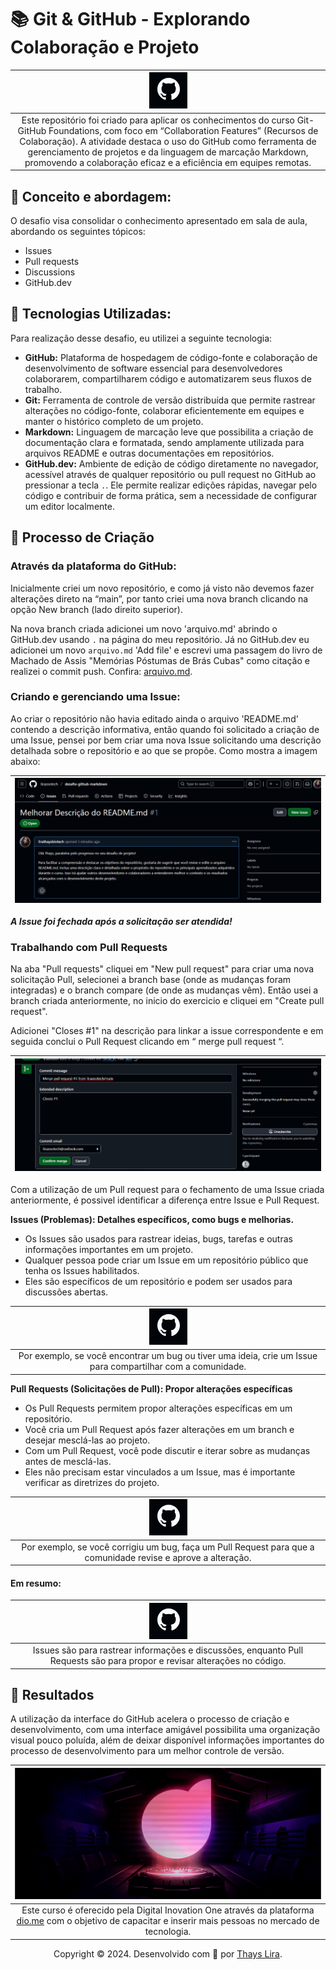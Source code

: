 # 📚 Git & GitHub - Explorando Colaboração e Projeto

| ![OctaCat](https://github.com/lirazootech/learn-github/blob/13f7473c547782275246e2b00c7f11f785a6285c/Octacat.PNG) |
|:--:|
| Este repositório foi criado para aplicar os conhecimentos do curso Git-GitHub Foundations, com foco em “Collaboration Features” (Recursos de Colaboração). A atividade destaca o uso do GitHub como ferramenta de gerenciamento de projetos e da linguagem de marcação Markdown, promovendo a colaboração eficaz e a eficiência em equipes remotas. |

## 🎯 Conceito e abordagem:

O desafio visa consolidar o conhecimento apresentado em sala de aula, abordando os seguintes tópicos:

- Issues
- Pull requests
- Discussions
- GitHub.dev

## 🤖 Tecnologias Utilizadas:

Para realização desse desafio, eu utilizei a seguinte tecnologia:

- **GitHub:** Plataforma de hospedagem de código-fonte e colaboração de desenvolvimento de software essencial para desenvolvedores colaborarem, compartilharem código e automatizarem seus fluxos de trabalho.
- **Git:** Ferramenta de controle de versão distribuída que permite rastrear alterações no código-fonte, colaborar eficientemente em equipes e manter o histórico completo de um projeto.
- **Markdown:** Linguagem de marcação leve que possibilita a criação de documentação clara e formatada, sendo amplamente utilizada para arquivos README e outras documentações em repositórios.
- **GitHub.dev:** Ambiente de edição de código diretamente no navegador, acessível através de qualquer repositório ou pull request no GitHub ao pressionar a tecla ` . `. Ele permite realizar edições rápidas, navegar pelo código e contribuir de forma prática, sem a necessidade de configurar um editor localmente.

## 🧐 Processo de Criação

### Através da plataforma do GitHub:

  Inicialmente criei um novo repositório, e como já visto não devemos fazer alterações direto na “main”, por tanto criei uma nova branch clicando na opção New branch (lado direito superior).

  Na nova branch criada adicionei um novo 'arquivo.md' abrindo o GitHub.dev usando `.` na página do meu repositório. Já no GitHub.dev eu adicionei um novo `arquivo.md` 
'Add file' e escrevi uma passagem do livro de Machado de Assis "Memórias Póstumas de Brás Cubas" como citação e realizei o commit push. Confira: <a href="https://github.com/lirazootech/desafio-github-markdown/blob/main/arquivo.md" target="_blank">arquivo.md</a>.

### Criando e gerenciando uma Issue:

  Ao criar o repositório não havia editado ainda o arquivo 'README.md' contendo a descrição informativa, então quando foi solicitado a criação de uma Issue, pensei por bem criar uma nova Issue solicitando uma descrição detalhada sobre o repositório e ao que se propõe. Como mostra a imagem abaixo:

| ![Issue](https://github.com/lirazootech/desafio-github-markdown/blob/main/src/assets/image.png) |
|:--:|
***A Issue foi fechada após a solicitação ser atendida!***

### Trabalhando com Pull Requests

  Na aba "Pull requests" cliquei em "New pull request" para criar uma nova solicitação Pull, selecionei a branch base (onde as mudanças foram integradas) e o branch compare (de onde as mudanças vêm). Então usei a branch criada anteriormente, no inicio do exercicio e cliquei em "Create pull request".

  Adicionei "Closes #1" na descrição para linkar a issue correspondente e em seguida conclui o Pull Request clicando em “ merge pull request “.

| ![PullRequest](https://github.com/lirazootech/desafio-github-markdown/blob/main/src/assets/image%20copy.png) |
|:--:|
Com a utilização de um Pull request para o fechamento de uma Issue criada anteriormente, é possivel identificar a diferença entre Issue e Pull Request.

**Issues (Problemas): Detalhes específicos, como bugs e melhorias.**

- Os Issues são usados para rastrear ideias, bugs, tarefas e outras informações importantes em um projeto.
- Qualquer pessoa pode criar um Issue em um repositório público que tenha os Issues habilitados.
- Eles são específicos de um repositório e podem ser usados para discussões abertas.

| ![OctaCat](https://github.com/lirazootech/learn-github/blob/13f7473c547782275246e2b00c7f11f785a6285c/Octacat.PNG) |
|:--:|
| Por exemplo, se você encontrar um bug ou tiver uma ideia, crie um Issue para compartilhar com a comunidade. | 

**Pull Requests (Solicitações de Pull): Propor alterações específicas**

- Os Pull Requests permitem propor alterações específicas em um repositório.
- Você cria um Pull Request após fazer alterações em um branch e desejar mesclá-las ao projeto.
- Com um Pull Request, você pode discutir e iterar sobre as mudanças antes de mesclá-las.
- Eles não precisam estar vinculados a um Issue, mas é importante verificar as diretrizes do projeto.

| ![OctaCat](https://github.com/lirazootech/learn-github/blob/13f7473c547782275246e2b00c7f11f785a6285c/Octacat.PNG) |
|:--:|
| Por exemplo, se você corrigiu um bug, faça um Pull Request para que a comunidade revise e aprove a alteração. | 

#### **Em resumo:**

| ![OctaCat](https://github.com/lirazootech/learn-github/blob/13f7473c547782275246e2b00c7f11f785a6285c/Octacat.PNG) |
|:--:|
| Issues são para rastrear informações e discussões, enquanto Pull Requests são para propor e revisar alterações no código. |

## 🚀 Resultados

  A utilização da interface do GitHub acelera o processo de criação e desenvolvimento, com uma interface amigável possibilita uma organização visual pouco poluída, além de deixar disponível informações importantes do processo de desenvolvimento para um melhor controle de versão.

| ![DIO](https://github.com/lirazootech/desafio-github-markdown/blob/main/src/assets/Background_DIO.png) |
|:--:|
| Este curso é oferecido pela Digital Inovation One através da plataforma <a href="https://web.dio.me/home">dio.me</a> com o objetivo de capacitar e inserir mais pessoas no mercado de tecnologia. |

  <p align="center">
  Copyright © 2024. Desenvolvido com 🧡 por <a  href="https://lirazootech.vercel.app/">Thays Lira</a>.
  </p>
